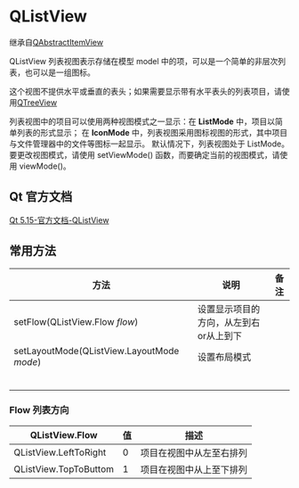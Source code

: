 # QListView

继承自[QAbstractItemView](../46-QAbstractItemView/00-QAbstractItemView-项目视图的抽象基类.md)

QListView 列表视图表示存储在模型 model 中的项，可以是一个简单的非层次列表，也可以是一组图标。

这个视图不提供水平或垂直的表头；如果需要显示带有水平表头的列表项目，请使用[QTreeView](../49-QTreeView/00-QTreeView-树视图.md)

列表视图中的项目可以使用两种视图模式之一显示：在 **ListMode** 中，项目以简单列表的形式显示； 在 **IconMode** 中，列表视图采用图标视图的形式，其中项目与文件管理器中的文件等图标一起显示。 默认情况下，列表视图处于 ListMode。 要更改视图模式，请使用 setViewMode() 函数，而要确定当前的视图模式，请使用 viewMode()。



## Qt 官方文档

[Qt 5.15-官方文档-QListView](https://doc.qt.io/qt-5.15/qlistview.html)



## 常用方法



| 方法                                       | 说明                                   | 备注 |
| ------------------------------------------ | -------------------------------------- | ---- |
| setFlow(QListView.Flow *flow*)             | 设置显示项目的方向，从左到右or从上到下 |      |
| setLayoutMode(QListView.LayoutMode *mode*) | 设置布局模式                           |      |
|                                            |                                        |      |
|                                            |                                        |      |
|                                            |                                        |      |
|                                            |                                        |      |
|                                            |                                        |      |
|                                            |                                        |      |



### Flow 列表方向

| QListView.Flow        | 值   | 描述                     |
| --------------------- | ---- | ------------------------ |
| QListView.LeftToRight | 0    | 项目在视图中从左至右排列 |
| QListView.TopToButtom | 1    | 项目在视图中从上至下排列 |

